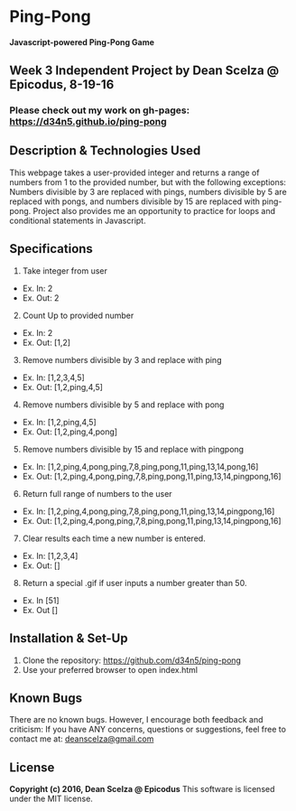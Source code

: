 # Ping-Pong #

#### Javascript-powered Ping-Pong Game ####

## Week 3 Independent Project by Dean Scelza @ Epicodus, 8-19-16 ##

### Please check out my work on gh-pages: https://d34n5.github.io/ping-pong

## Description & Technologies Used
This webpage takes a user-provided integer and returns a range of numbers from 1 to the provided number, but with the following exceptions: Numbers divisible by 3 are replaced with pings, numbers divisible by 5 are replaced with pongs, and numbers divisible by 15 are replaced with ping-pong.  Project also provides me an opportunity to practice for loops and conditional statements in Javascript.

## Specifications
1. Take integer from user
 - Ex. In: 2
 - Ex. Out: 2
2. Count Up to provided number
 - Ex. In: 2
 - Ex. Out: [1,2]
3. Remove numbers divisible by 3 and replace with ping
 - Ex. In: [1,2,3,4,5]
 - Ex. Out: [1,2,ping,4,5]
4. Remove numbers divisible by 5 and replace with pong
 - Ex. In: [1,2,ping,4,5]
 - Ex. Out: [1,2,ping,4,pong]
5. Remove numbers divisible by 15 and replace with pingpong
 - Ex. In: [1,2,ping,4,pong,ping,7,8,ping,pong,11,ping,13,14,pong,16]
 - Ex. Out: [1,2,ping,4,pong,ping,7,8,ping,pong,11,ping,13,14,pingpong,16]
6. Return full range of numbers to the user
 - Ex. In: [1,2,ping,4,pong,ping,7,8,ping,pong,11,ping,13,14,pingpong,16]
 - Ex. Out: [1,2,ping,4,pong,ping,7,8,ping,pong,11,ping,13,14,pingpong,16]
7. Clear results each time a new number is entered.
 - Ex. In: [1,2,3,4]
 - Ex. Out: []
8. Return a special .gif if user inputs a number greater than 50.
 - Ex. In [51]
 - Ex. Out [<mind blown img>]

## Installation & Set-Up
1. Clone the repository: https://github.com/d34n5/ping-pong
2. Use your preferred browser to open index.html

## Known Bugs
There are no known bugs.  However, I encourage both feedback and criticism: If you have ANY concerns, questions or suggestions, feel free to contact me at:  deanscelza@gmail.com

## License
**Copyright (c) 2016, Dean Scelza @ Epicodus**
This software is licensed under the MIT license.
